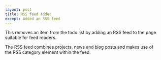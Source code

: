 ```yaml
---
layout: post
title: RSS feed added
except: Added an RSS feed
---
```

This removes an item from the todo list by adding an RSS feed to the page suitable for feed readers.

The RSS feed combines projects, news and blog posts and makes use of the RSS category element within the feed.
